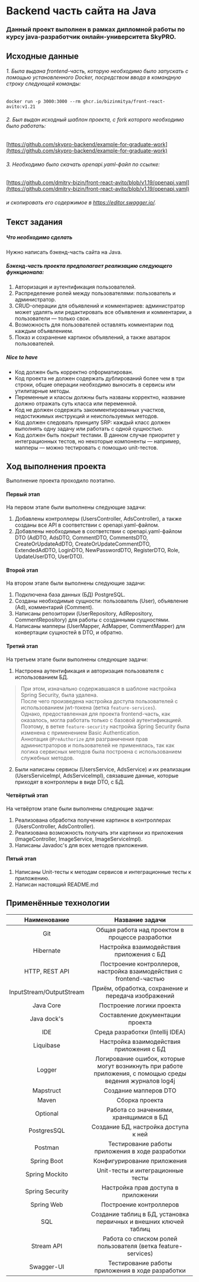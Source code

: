 # Backend часть сайта на Java

### Данный проект выполнен в рамках дипломной работы по курсу java-разработчик онлайн-университета SkyPRO.

## Исходные данные

###### 1. Была выдана frontend-часть, которую необходимо было запускать с помощью установленного Docker, посредством ввода в командную строку следующей команды:

`docker run -p 3000:3000 --rm ghcr.io/bizinmitya/front-react-avito:v1.21`

###### 2. Был выдан исходный шаблон проекта, с fork которого необходимо было работать:

[https://github.com/skypro-backend/example-for-graduate-work](https://github.com/skypro-backend/example-for-graduate-work)

###### 3. Необходимо было скачать openapi.yaml-файл по ссылке:

[https://github.com/dmitry-bizin/front-react-avito/blob/v1.19/openapi.yaml](https://github.com/dmitry-bizin/front-react-avito/blob/v1.19/openapi.yaml)

###### и скопировать его содержимое в https://editor.swagger.io/.

## Текст задания

##### Что необходимо сделать

Нужно написать бэкенд-часть сайта на Java.

##### Бэкенд-часть проекта предполагает реализацию следующего функционала:

1. Авторизация и аутентификация пользователей.
2. Распределение ролей между пользователями: пользователь и администратор.
3. CRUD-операции для объявлений и комментариев: администратор может удалять или редактировать все объявления и
   комментарии, а пользователи — только свои.
4. Возможность для пользователей оставлять комментарии под каждым объявлением.
5. Показ и сохранение картинок объявлений, а также аватарок пользователей.

##### Nice to have

* Код должен быть корректно отформатирован.
* Код проекта не должен содержать дублирований более чем в три строки, общие операции необходимо выносить в сервисы или
  утилитарные методы.
* Переменные и классы должны быть названы корректно, название должно отражать суть класса или переменной.
* Код не должен содержать закомментированных участков, недостижимых инструкций и неиспользуемых методов.
* Код должен следовать принципу SRP: каждый класс должен выполнять одну задачу или работать с одной сущностью.
* Код должен быть покрыт тестами. В данном случае приоритет у интеграционных тестов, но некоторые компоненты — например,
  мапперы — можно тестировать с помощью unit-тестов.

## Ход выполнения проекта

Выполнение проекта проходило поэтапно.

#### Первый этап

На первом этапе были выполнены следующие задачи:

1. Добавлены контроллеры (UsersController, AdsController), а также созданы все API в соответствии с openapi.yaml-файлом.
2. Добавлены необходимые в соответствии с openapi.yaml-файлом DTO (AdDTO, AdsDTO, CommentDTO, CommentsDTO,
   CreateOrUpdateAdDTO, CreateOrUpdateCommentDTO, ExtendedAdDTO, LoginDTO, NewPasswordDTO, RegisterDTO, Role,
   UpdateUserDTO, UserDTO).

#### Второй этап

На втором этапе были выполнены следующие задачи:

1. Подключена база данных (БД) PostgreSQL.
2. Созданы необходимые сущности: пользователь (User), объявление (Ad), комментарий (Comment).
3. Написаны репозитории (UserRepository, AdRepository, CommentRepository) для работы с созданными сущностями.
4. Написаны мапперы (UserMapper, AdMapper, CommentMapper) для конвертации сущностей в DTO, и обратно.

#### Третий этап

На третьем этапе были выполнены следующие задачи:

1. Настроена аутентификация и авторизация пользователя с использованием БД.

> При этом, изначально содержавшаяся в шаблоне настройка Spring Security, была удалена.  
> После чего произведена настройка доступа пользователей с использованием jwt-токена (ветка `feature-services`).  
> Однако, предоставленная для проекта frontend-часть, как оказалось, могла работать только с базовой аутентификацией.
> Поэтому, в ветке `feature-security` настройка Spring Security была изменена с применением Basic Authentication.  
> Аннотация `@PreAuthorize` для разграничения прав администраторов и пользователей не применялась, так как логика
> сервисных методов была построена с использованием служебных методов.

2. Были написаны сервисы (UsersService, AdsService) и их реализации (UsersServiceImpl, AdsServiceImpl), связавшие
   данные, которые приходят в контроллеры в виде DTO, с БД.

#### Четвёртый этап

На четвёртом этапе были выполнены следующие задачи:

1. Реализована обработка получение картинок в контроллерах (UsersController, AdsController).
2. Реализована возможность получать эти картинки из приложения (ImageController, ImageService, ImageServiceImpl).
3. Написаны Javadoc's для всех методов приложения.

#### Пятый этап

1. Написаны Unit-тесты к методам сервисов и интеграционные тесты к приложению.
2. Написан настоящий README.md

## Применённые технологии

|       Наименование       |                                              Название задачи                                               |
|:------------------------:|:----------------------------------------------------------------------------------------------------------:|
|           Git            |                              Общая работа над проектом в процессе разработки                               |
|        Hibernate         |                                  Настройка взаимодействия приложения с БД                                  |
|      HTTP, REST API      |                    Построение контроллеров, настройка взаимодействия с frontend-частью                     |
| InputStream/OutputStream |                            Приём, обработка, сохранение и передача изображений                             |
|        Java Core         |                                         Построение логики проекта                                          |
|       Java dock's        |                                      Составление документации проекта                                      |
|           IDE            |                                      Среда разработки (Intellij IDEA)                                      |
|        Liquibase         |                                  Настройка взаимодействия приложения с БД                                  |
|          Logger          | Логирование ошибок, которые могут возникнуть при работе приложения, с помощью среды ведения журналов log4j |
|        Mapstruct         |                                           Создание мапперов DTO                                            |
|          Maven           |                                               Сборка проекта                                               |
|         Optional         |                                   Работа со значениями, хранящимися в БД                                   |
|       PostgresSQL        |                                    Создание БД, настройка доступа к ней                                    |
|         Postman          |                              Тестирование работы приложения в ходе разработки                              |
|       Spring Boot        |                                        Конфигурирование приложения                                         |
|      Spring Mockito      |                                     Unit-тесты и интеграционные тесты                                      |
|     Spring Security      |                                    Настройка прав доступа в приложении                                     |
|        Spring Web        |                                          Построение контроллеров                                           |
|           SQL            |                     Создание таблиц в БД, установка первичных и внешних ключей таблиц                      |
|        Stream API        |                       Работа со списком ролей пользователя (ветка feature-services)                        |
|        Swagger-UI        |                              Тестирование работы приложения в ходе разработки                              |